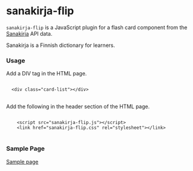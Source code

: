 # sanakirja-flip

<code>sanakirja-flip</code> is a JavaScript plugin for a flash card component from the [Sanakirja](https://sanakirja.pythonanywhere.com/) API data. 

Sanakirja is a Finnish dictionary for learners. 

### Usage
Add a DIV tag in the HTML page.
<pre>
<code>
  &lt;div class="card-list">&lt;/div>
</code>
</pre>
Add the following in the header section of the HTML page.
<pre>
<code>
    &lt;script src="sanakirja-flip.js">&lt;/script>
    &lt;link href="sanakirja-flip.css" rel="stylesheet">&lt;/link>
</code>
</pre>

### Sample Page
[Sample page](https://easai.github.io/sanakirja-flip/index.html)
